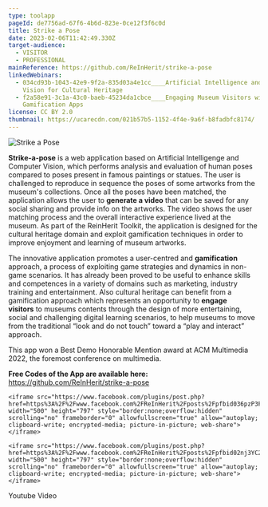 ```yaml
---
type: toolapp
pageId: de7756ad-67f6-4b6d-823e-0ce12f3f6c0d
title: Strike a Pose
date: 2023-02-06T11:42:49.330Z
target-audience:
  - VISITOR
  - PROFESSIONAL
mainReference: https://github.com/ReInHerit/strike-a-pose
linkedWebinars:
  - 034cd93b-1043-42e9-9f2a-835d03a4e1cc____Artificial Intelligence and Computer
    Vision for Cultural Heritage
  - f2a58e91-3c1a-43c0-baeb-45234da1cbce____Engaging Museum Visitors with
    Gamification Apps
license: CC BY 2.0
thumbnail: https://ucarecdn.com/021b57b5-1152-4f4e-9a6f-b8fadbfc8174/
---
```

![Strike a Pose](https://ucarecdn.com/05627286-2a04-458d-ae83-ec9bab30e3a6/ "Strike a Pose")

**Strike-a-pose** is a web application based on Artificial Intelligenge and Computer Vision, which performs analysis and evaluation of human poses compared to poses present in famous paintings or statues. The user is challenged to reproduce in sequence the poses of some artworks from the museum's collections. Once all the poses have been matched, the application allows the user to **generate a video** that can be saved for any social sharing and provide info on the artworks. The video shows the user matching process and the overall interactive experience lived at the museum. As part of the ReinHerit Toolkit, the application is designed for the cultural heritage domain and exploit gamification techniques in order to improve enjoyment and learning of museum artworks.

The innovative application promotes a user-centred and **gamification** approach, a process of exploiting game strategies and dynamics in non-game scenarios. It has already been proved to be useful to enhance skills and competences in a variety of domains such as marketing, industry training and entertainment. Also cultural heritage can benefit from a gamification approach which represents an opportunity to **engage visitors** to museums contents through the design of more entertaining, social and challenging digital learning scenarios, to help museums to move from the traditional “look and do not touch” toward a “play and interact” approach.

This app won a Best Demo Honorable Mention award at ACM Multimedia 2022, the foremost conference on multimedia.

**Free Codes of the App are available here:**\
<https://github.com/ReInHerit/strike-a-pose>

```
<iframe src="https://www.facebook.com/plugins/post.php?href=https%3A%2F%2Fwww.facebook.com%2FReInHerit%2Fposts%2Fpfbid036pzP3F1Zk8fnKBLRCoczrCUrEQVhnx6LChd2uobTdHsWWduGXNkszQwfduRsHWvnl&show_text=true&width=500" width="500" height="797" style="border:none;overflow:hidden" scrolling="no" frameborder="0" allowfullscreen="true" allow="autoplay; clipboard-write; encrypted-media; picture-in-picture; web-share"></iframe>
```

```
<iframe src="https://www.facebook.com/plugins/post.php?href=https%3A%2F%2Fwww.facebook.com%2FReInHerit%2Fposts%2Fpfbid02nj3YC2dQEfojhFMKgxVC2xanRkVa5kbCKe3DjcQWcAztCjGFCiiXXCjAfi4cr6AYl&show_text=true&width=500" width="500" height="797" style="border:none;overflow:hidden" scrolling="no" frameborder="0" allowfullscreen="true" allow="autoplay; clipboard-write; encrypted-media; picture-in-picture; web-share"></iframe>
```



Youtube Video